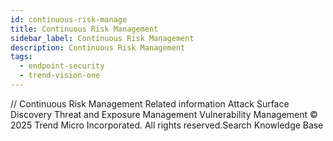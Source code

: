 ```yaml
---
id: continuous-risk-manage
title: Continuous Risk Management
sidebar_label: Continuous Risk Management
description: Continuous Risk Management
tags:
  - endpoint-security
  - trend-vision-one
---
```


/*<![CDATA[*/ $('#title').html($('meta[name=map-description]').attr('content')); /*]]>*/ Continuous Risk Management Related information Attack Surface Discovery Threat and Exposure Management Vulnerability Management © 2025 Trend Micro Incorporated. All rights reserved.Search Knowledge Base